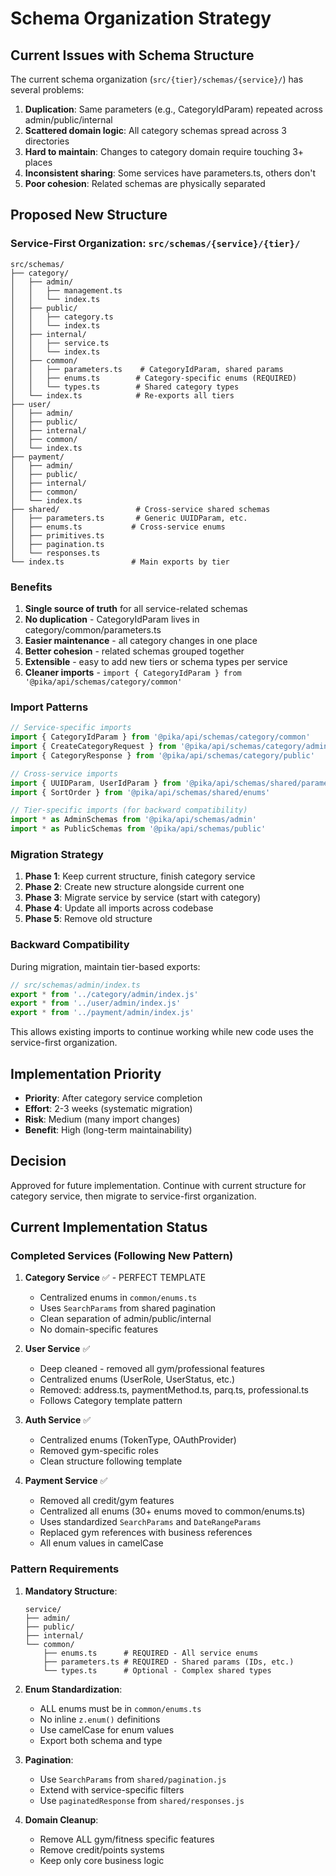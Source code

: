 # Schema Organization Strategy

## Current Issues with Schema Structure

The current schema organization (`src/{tier}/schemas/{service}/`) has several problems:

1. **Duplication**: Same parameters (e.g., CategoryIdParam) repeated across admin/public/internal
2. **Scattered domain logic**: All category schemas spread across 3 directories
3. **Hard to maintain**: Changes to category domain require touching 3+ places
4. **Inconsistent sharing**: Some services have parameters.ts, others don't
5. **Poor cohesion**: Related schemas are physically separated

## Proposed New Structure

### Service-First Organization: `src/schemas/{service}/{tier}/`

```
src/schemas/
├── category/
│   ├── admin/
│   │   ├── management.ts
│   │   └── index.ts
│   ├── public/
│   │   ├── category.ts
│   │   └── index.ts
│   ├── internal/
│   │   ├── service.ts
│   │   └── index.ts
│   ├── common/
│   │   ├── parameters.ts    # CategoryIdParam, shared params
│   │   ├── enums.ts        # Category-specific enums (REQUIRED)
│   │   └── types.ts        # Shared category types
│   └── index.ts            # Re-exports all tiers
├── user/
│   ├── admin/
│   ├── public/
│   ├── internal/
│   ├── common/
│   └── index.ts
├── payment/
│   ├── admin/
│   ├── public/
│   ├── internal/
│   ├── common/
│   └── index.ts
├── shared/                 # Cross-service shared schemas
│   ├── parameters.ts       # Generic UUIDParam, etc.
│   ├── enums.ts           # Cross-service enums
│   ├── primitives.ts
│   ├── pagination.ts
│   └── responses.ts
└── index.ts               # Main exports by tier
```

### Benefits

1. **Single source of truth** for all service-related schemas
2. **No duplication** - CategoryIdParam lives in category/common/parameters.ts
3. **Easier maintenance** - all category changes in one place
4. **Better cohesion** - related schemas grouped together
5. **Extensible** - easy to add new tiers or schema types per service
6. **Cleaner imports** - `import { CategoryIdParam } from '@pika/api/schemas/category/common'`

### Import Patterns

```typescript
// Service-specific imports
import { CategoryIdParam } from '@pika/api/schemas/category/common'
import { CreateCategoryRequest } from '@pika/api/schemas/category/admin'
import { CategoryResponse } from '@pika/api/schemas/category/public'

// Cross-service imports
import { UUIDParam, UserIdParam } from '@pika/api/schemas/shared/parameters'
import { SortOrder } from '@pika/api/schemas/shared/enums'

// Tier-specific imports (for backward compatibility)
import * as AdminSchemas from '@pika/api/schemas/admin'
import * as PublicSchemas from '@pika/api/schemas/public'
```

### Migration Strategy

1. **Phase 1**: Keep current structure, finish category service
2. **Phase 2**: Create new structure alongside current one
3. **Phase 3**: Migrate service by service (start with category)
4. **Phase 4**: Update all imports across codebase
5. **Phase 5**: Remove old structure

### Backward Compatibility

During migration, maintain tier-based exports:

```typescript
// src/schemas/admin/index.ts
export * from '../category/admin/index.js'
export * from '../user/admin/index.js'
export * from '../payment/admin/index.js'
```

This allows existing imports to continue working while new code uses the service-first organization.

## Implementation Priority

- **Priority**: After category service completion
- **Effort**: 2-3 weeks (systematic migration)
- **Risk**: Medium (many import changes)
- **Benefit**: High (long-term maintainability)

## Decision

Approved for future implementation. Continue with current structure for category service, then migrate to service-first organization.

## Current Implementation Status

### Completed Services (Following New Pattern)

1. **Category Service** ✅ - PERFECT TEMPLATE
   - Centralized enums in `common/enums.ts`
   - Uses `SearchParams` from shared pagination
   - Clean separation of admin/public/internal
   - No domain-specific features

2. **User Service** ✅
   - Deep cleaned - removed all gym/professional features
   - Centralized enums (UserRole, UserStatus, etc.)
   - Removed: address.ts, paymentMethod.ts, parq.ts, professional.ts
   - Follows Category template pattern

3. **Auth Service** ✅
   - Centralized enums (TokenType, OAuthProvider)
   - Removed gym-specific roles
   - Clean structure following template

4. **Payment Service** ✅
   - Removed all credit/gym features
   - Centralized all enums (30+ enums moved to common/enums.ts)
   - Uses standardized `SearchParams` and `DateRangeParams`
   - Replaced gym references with business references
   - All enum values in camelCase

### Pattern Requirements

1. **Mandatory Structure**:
   ```
   service/
   ├── admin/
   ├── public/
   ├── internal/
   └── common/
       ├── enums.ts      # REQUIRED - All service enums
       ├── parameters.ts # REQUIRED - Shared params (IDs, etc.)
       └── types.ts      # Optional - Complex shared types
   ```

2. **Enum Standardization**:
   - ALL enums must be in `common/enums.ts`
   - No inline `z.enum()` definitions
   - Use camelCase for enum values
   - Export both schema and type

3. **Pagination**:
   - Use `SearchParams` from `shared/pagination.js`
   - Extend with service-specific filters
   - Use `paginatedResponse` from `shared/responses.js`

4. **Domain Cleanup**:
   - Remove ALL gym/fitness specific features
   - Remove credit/points systems
   - Keep only core business logic
